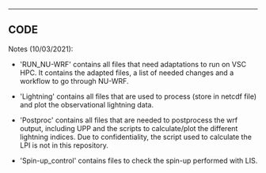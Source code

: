 ------------------
CODE
------------------

Notes (10/03/2021):

- 'RUN_NU-WRF' contains all files that need adaptations to run on VSC HPC. It contains the adapted files, a list of needed changes and a workflow to go through NU-WRF.

- 'Lightning' contains all files that are used to process (store in netcdf file) and plot the observational lightning data.

- 'Postproc' contains all files that are needed to postprocess the wrf output, including UPP and the scripts to calculate/plot the different lightning indices. Due to confidentiality, the script used to calculate the LPI is not in this repository.

- 'Spin-up_control' contains files to check the spin-up performed with LIS.
